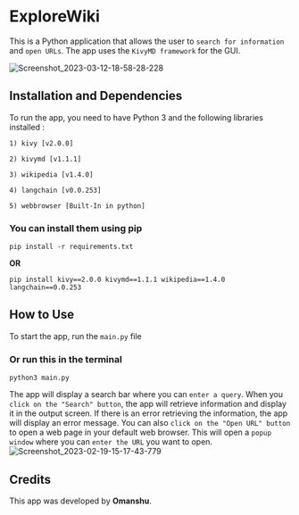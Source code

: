 # ExploreWiki
This is a Python application that allows the user to `search for information` and `open URLs`. The app uses the `KivyMD framework` for the GUI.

![Screenshot_2023-03-12-18-58-28-228](https://user-images.githubusercontent.com/114089324/231769154-e3a5418b-a38c-4234-9134-e45b78e9b8cb.jpeg)


## Installation and Dependencies
To run the app, you need to have Python 3 and the following libraries installed :
```
1) kivy [v2.0.0]

2) kivymd [v1.1.1]

3) wikipedia [v1.4.0]

4) langchain [v0.0.253]

5) webbrowser [Built-In in python]
```
### You can install them using pip
```
pip install -r requirements.txt
```
**OR**
```
pip install kivy==2.0.0 kivymd==1.1.1 wikipedia==1.4.0 langchain==0.0.253
```

## How to Use
To start the app, run the `main.py` file
### Or run this in the terminal
```
python3 main.py
```

The app will display a search bar where you can `enter a query`. When you `click on the "Search" button`, the app will retrieve information and display it in the output screen. If there is an error retrieving the information, the app will display an error message.
You can also `click on the "Open URL" button` to open a web page in your default web browser. This will open a `popup window` where you can `enter the URL` you want to open.
![Screenshot_2023-02-19-15-17-43-779](https://user-images.githubusercontent.com/114089324/219940848-5634bc1c-4b62-4754-82cc-38a3dc3d83ff.jpeg)

## Credits 
This app was developed by **Omanshu**.
